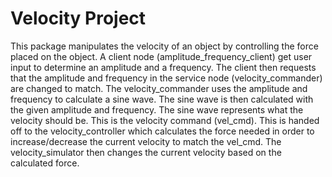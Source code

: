 # Velocity Project

This package manipulates the velocity of an object by controlling the force placed on the object. A client node (amplitude_frequency_client) get user input to determine an amplitude and a frequency. The client then requests that the amplitude and frequency in the service node (velocity_commander) are changed to match. The velocity_commander uses the amplitude and frequency to calculate a sine wave. The sine wave is then calculated with the given amplitude and frequency. The sine wave represents what the velocity should be. This is the velocity command (vel_cmd). This is handed off to the velocity_controller which calculates the force needed in order to increase/decrease the current velocity to match the vel_cmd. The velocity_simulator then changes the current velocity based on the calculated force.
